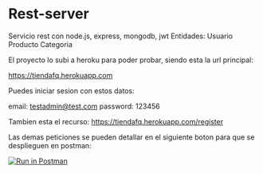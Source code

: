 # Rest-server
Servicio rest con node.js, express, mongodb, jwt
Entidades: 
Usuario
Producto
Categoria

El proyecto lo subi a heroku para poder probar, siendo esta la url principal:

https://tiendafq.herokuapp.com

Puedes iniciar sesion con estos datos:

email: testadmin@test.com
password: 123456

Tambien esta el recurso:
https://tiendafq.herokuapp.com/register

Las demas peticiones se pueden detallar en el siguiente boton para que se desplieguen en postman:

[![Run in Postman](https://run.pstmn.io/button.svg)](https://app.getpostman.com/run-collection/43fde40250c1bb5dfb29)
